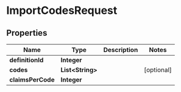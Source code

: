

# ImportCodesRequest


## Properties

| Name | Type | Description | Notes |
|------------ | ------------- | ------------- | -------------|
|**definitionId** | **Integer** |  |  |
|**codes** | **List&lt;String&gt;** |  |  [optional] |
|**claimsPerCode** | **Integer** |  |  |



